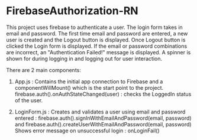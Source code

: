 # FirebaseAuthorization-RN
This project uses firebase to authenticate a user. The login form takes in email and password. The first time email and password 
are entered, a new user is created and the Logout button is displayed. Once Logout button is clicked the Login form is displayed.
If the email or password combinations are incorrect, an "Authentication Failed!" message is displayed.
A spinner is shown for during logging in and logging out for user interaction.

There are 2 main components:
1. App.js : 
Contains the initial app connection to Firebase and a componentWillMount() which is the start point to the project.
firebase.auth().onAuthStateChanged(user) : checks the LoggedIn status of the user.

2. LoginForm.js :
Creates and validates a user using email and password entered : firebase.auth().signInWithEmailAndPassword(email, password) and firebase.auth().createUserWithEmailAndPassword(email, password)
Shows error message on unsuccessful login : onLoginFail()


          
